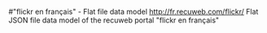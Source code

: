 #"flickr en français" - Flat file data model
http://fr.recuweb.com/flickr/
Flat JSON file data model of the recuweb portal "flickr en français"
